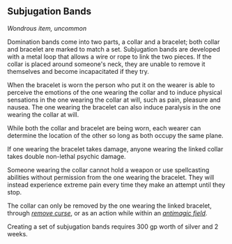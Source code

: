 ## Subjugation Bands
_Wondrous item, uncommon_

Domination bands come into two parts, a collar and a bracelet; both collar and bracelet are marked to match a set. Subjugation bands are developed with a metal loop that allows a wire or rope to link the two pieces. If the collar is placed around someone's neck, they are unable to remove it themselves and become incapacitated if they try.

When the bracelet is worn the person who put it on the wearer is able to perceive the emotions of the one wearing the collar and to induce physical sensations in the one wearing the collar at will, such as pain, pleasure and nausea. The one wearing the bracelet can also induce paralysis in the one wearing the collar at will.

While both the collar and bracelet are being worn, each wearer can determine the location of the other so long as both occupy the same plane.

If one wearing the bracelet takes damage, anyone wearing the linked collar takes double non-lethal psychic damage.

Someone wearing the collar cannot hold a weapon or use spellcasting abilities without permission from the one wearing the bracelet. They will instead experience extreme pain every time they make an attempt until they stop.

The collar can only be removed by the one wearing the linked bracelet, through _[remove curse](https://www.dandwiki.com/wiki/5e_SRD:Remove_Curse "5e SRD:Remove Curse")_, or as an action while within an _[antimagic field](https://www.dandwiki.com/wiki/5e_SRD:Antimagic_Field "5e SRD:Antimagic Field")_.

Creating a set of subjugation bands requires 300 gp worth of silver and 2 weeks.